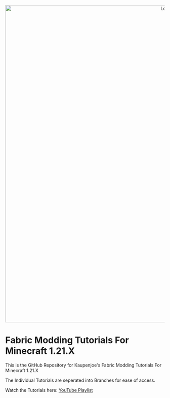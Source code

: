 <a href="https://www.youtube.com/playlist?list=PLKGarocXCE1H_HxOYihQMq0mlpqiUJj4L" target="_blank">
<p align="center">
<img src="https://agmtagious.net/files/General/Minecraft/Modding/Tutorials/fabric-tutorial-image-1.png" alt="Logo" width="1000"/> 
</p></a>

# Fabric Modding Tutorials For Minecraft 1.21.X 
This is the GitHub Repository for Kaupenjoe's Fabric Modding Tutorials For Minecraft 1.21.X

The Individual Tutorials are seperated into Branches for ease of access. 

Watch the Tutorials here: <a href="https://www.youtube.com/playlist?list=PLKGarocXCE1H_HxOYihQMq0mlpqiUJj4L" target="_blank">YouTube Playlist</a>
